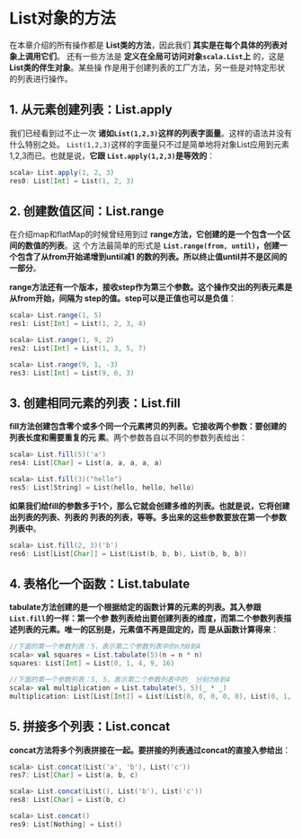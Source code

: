 List对象的方法
================================================================================
在本章介绍的所有操作都是 **List类的方法**，因此我们 **其实是在每个具体的列表对象上调用它们**。
还有一些方法是 **定义在全局可访问对象`scala.List`上** 的，这是 **List类的伴生对象**。某些操
作是用于创建列表的工厂方法，另一些是对特定形状的列表进行操作。

## 1. 从元素创建列表：List.apply
我们已经看到过不止一次 **诸如`List(1,2,3)`这样的列表字面量**。这样的语法并没有什么特别之处。
`List(1,2,3)`这样的字面量只不过是简单地将对象List应用到元素1,2,3而已。也就是说，**它跟
`List.apply(1,2,3)`是等效的**：
```scala
scala> List.apply(1, 2, 3)
res0: List[Int] = List(1, 2, 3)
```

## 2. 创建数值区间：List.range
在介绍map和flatMap的时候曾经用到过 **range方法，它创建的是一个包含一个区间的数值的列表**。这
个方法最简单的形式是 **`List.range(from, until)`，创建一个包含了从from开始递增到until减1
的数的列表。所以终止值until并不是区间的一部分**。

**range方法还有一个版本，接收step作为第三个参数。这个操作交出的列表元素是从from开始，间隔为
step的值。step可以是正值也可以是负值**：
```scala
scala> List.range(1, 5)
res1: List[Int] = List(1, 2, 3, 4)

scala> List.range(1, 9, 2)
res2: List[Int] = List(1, 3, 5, 7)

scala> List.range(9, 1, -3)
res3: List[Int] = List(9, 6, 3)
```

## 3. 创建相同元素的列表：List.fill
**fill方法创建包含零个或多个同一个元素拷贝的列表。它接收两个参数：要创建的列表长度和需要重复的元
素**。两个参数各自以不同的参数列表给出：
```scala
scala> List.fill(5)('a')
res4: List[Char] = List(a, a, a, a, a)

scala> List.fill(3)("hello")
res5: List[String] = List(hello, hello, hello)
```
**如果我们给fill的参数多于1个，那么它就会创建多维的列表。也就是说，它将创建出列表的列表、列表的
列表的列表，等等。多出来的这些参数要放在第一个参数列表中**。
```scala
scala> List.fill(2, 3)('b')
res6: List[List[Char]] = List(List(b, b, b), List(b, b, b))
```

## 4. 表格化一个函数：List.tabulate
**tabulate方法创建的是一个根据给定的函数计算的元素的列表。其入参跟`List.fill`的一样：第一个参
数列表给出要创建列表的维度，而第二个参数列表描述列表的元素。唯一的区别是，元素值不再是固定的，而
是从函数计算得来**：
```scala
//下面的第一个参数列表：5，表示第二个参数列表中的n为0到4
scala> val squares = List.tabulate(5)(n ⇒ n * n)
squares: List[Int] = List(0, 1, 4, 9, 16)

//下面的第一个参数列表：5, 5，表示第二个参数列表中的_ 分别为0到4
scala> val multiplication = List.tabulate(5, 5)(_ * _)
multiplication: List[List[Int]] = List(List(0, 0, 0, 0, 0), List(0, 1, 2, 3, 4), List(0, 2, 4, 6, 8), List(0, 3, 6, 9, 12), List(0, 4, 8, 12, 16))
```

## 5. 拼接多个列表：List.concat
**concat方法将多个列表拼接在一起。要拼接的列表通过concat的直接入参给出**：
```scala
scala> List.concat(List('a', 'b'), List('c'))
res7: List[Char] = List(a, b, c)

scala> List.concat(List(), List('b'), List('c'))
res8: List[Char] = List(b, c)

scala> List.concat()
res9: List[Nothing] = List()
```